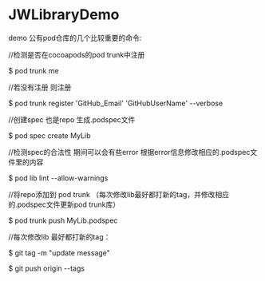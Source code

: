 # JWLibraryDemo
demo
公有pod仓库的几个比较重要的命令:     

//检测是否在cocoapods的pod trunk中注册     

$ pod trunk me    

//若没有注册 则注册   

$ pod trunk register 'GitHub_Email' 'GitHubUserName' --verbose   

//创建spec 也是repo 生成.podspec文件   

$ pod spec create MyLib   

//检测spec的合法性 期间可以会有些error 根据error信息修改相应的.podspec文件里的内容  

$ pod lib lint --allow-warnings   

//将repo添加到 pod trunk （每次修改lib最好都打新的tag，并修改相应的.podspec文件更新pod trunk库）  

$ pod trunk push MyLib.podspec   


//每次修改lib 最好都打新的tag：   

$ git tag <tagNo> -m "update message"    
  
$ git push origin --tags  


